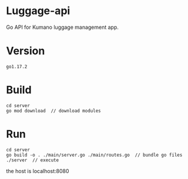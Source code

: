 # Luggage-api

Go API for Kumano luggage management app.

# Version
```
go1.17.2
```

# Build

```
cd server
go mod download  // download modules
```

# Run
```
cd server
go build -o . ./main/server.go ./main/routes.go  // bundle go files
./server  // execute
```

the host is localhost:8080
